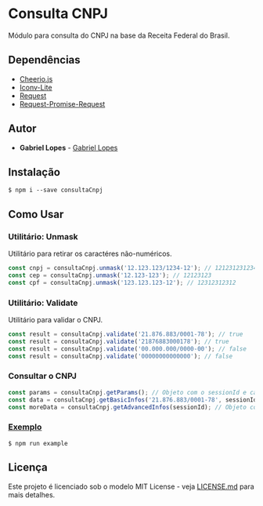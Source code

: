 # Consulta CNPJ

Módulo para consulta do CNPJ na base da Receita Federal do Brasil.

## Dependências

* [Cheerio.js](https://cheerio.js.org/)
* [Iconv-Lite](https://github.com/ashtuchkin/iconv-lite)
* [Request](https://github.com/request/request)
* [Request-Promise-Request](https://github.com/request/request-promise-native)

## Autor

* **Gabriel Lopes** - [Gabriel Lopes](https://github.com/biutas)

## Instalação

    $ npm i --save consultaCnpj

## Como Usar

### Utilitário: Unmask

Utilitário para retirar os caractéres não-numéricos.

```js
const cnpj = consultaCnpj.unmask('12.123.123/1234-12'); // 12123123123412
const cep = consultaCnpj.unmask('12.123-123'); // 12123123
const cpf = consultaCnpj.unmask('123.123.123-12'); // 12312312312
```

### Utilitário: Validate

Utilitário para validar o CNPJ.

```js
const result = consultaCnpj.validate('21.876.883/0001-78'); // true
const result = consultaCnpj.validate('21876883000178'); // true
const result = consultaCnpj.validate('00.000.000/0000-00'); // false
const result = consultaCnpj.validate('00000000000000'); // false
```

### Consultar o CNPJ

```js
const params = consultaCnpj.getParams(); // Objeto com o sessionId e captcha (em base64) ou erro.
const data = consultaCnpj.getBasicInfos('21.876.883/0001-78', sessionId, 'solvedCaptcha'); // Objeto com as informações do CNPJ ou erro.
const moreData = consultaCnpj.getAdvancedInfos(sessionId); // Objeto com as informações de QSA e Capital social ou erro.
```

### [Exemplo](https://github.com/antonellisantos/consultaCnpj/tree/master/example)

    $ npm run example

## Licença

Este projeto é licenciado sob o modelo MIT License - veja [LICENSE.md](LICENSE.md) para mais detalhes.
